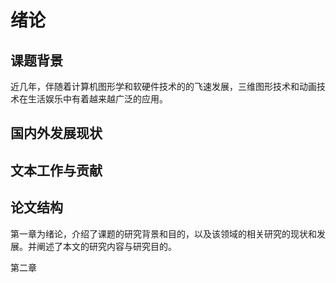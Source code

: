 # 绪论
## 课题背景

近几年，伴随着计算机图形学和软硬件技术的的飞速发展，三维图形技术和动画技术在生活娱乐中有着越来越广泛的应用。

## 国内外发展现状

## 文本工作与贡献

## 论文结构

第一章为绪论，介绍了课题的研究背景和目的，以及该领域的相关研究的现状和发展。并阐述了本文的研究内容与研究目的。

第二章
